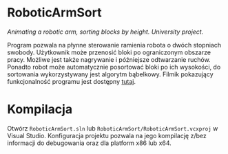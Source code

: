 # RoboticArmSort
_Animating a robotic arm, sorting blocks by height. University project._

Program pozwala na płynne sterowanie ramienia robota o dwóch stopniach swobody. Użytkownik może przenosić bloki po ograniczonym obszarze pracy. Możliwe jest także nagrywanie i późniejsze odtwarzanie ruchów. Ponadto robot może automatycznie posortować bloki po ich wysokości, do sortowania wykorzystywany jest algorytm bąbelkowy. Filmik pokazujący funkcjonalność programu jest dostępny [tutaj](https://youtu.be/i7rUf8j0VNk).

# Kompilacja
Otwórz `RoboticArmSort.sln` lub `RoboticArmSort/RoboticArmSort.vcxproj` w Visual Studio. Konfiguracja projektu pozwala na jego kompilację z/bez informacji do debugowania oraz dla platform x86 lub x64.
